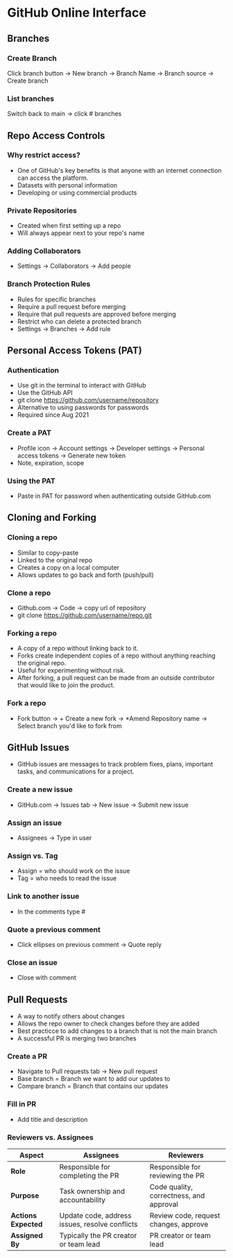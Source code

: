 # GitHub Online Interface

## Branches

### Create Branch
Click branch button -> New branch -> Branch Name -> Branch source -> Create branch

### List branches
Switch back to main -> click # branches

## Repo Access Controls

### Why restrict access?
- One of GitHub's key benefits is that anyone with an internet connection can access the platform.
- Datasets with personal information
- Developing or using commercial products

### Private Repositories
- Created when first setting up a repo 
- Will always appear next to your repo's name

### Adding Collaborators
- Settings -> Collaborators -> Add people

### Branch Protection Rules
- Rules for specific branches
- Require a pull request before merging
- Require that pull requests are approved before merging
- Restrict who can delete a protected branch
- Settings -> Branches -> Add rule

## Personal Access Tokens (PAT)

### Authentication
- Use git in the terminal to interact with GitHub
- Use the GitHub API
- git clone https://github.com/username/repository
- Alternative to using passwords for passwords
- Required since Aug 2021

### Create a PAT
- Profile icon -> Account settings -> Developer settings -> Personal access tokens -> Generate new token
- Note, expiration, scope

### Using the PAT
- Paste in PAT for password when authenticating outside GitHub.com


## Cloning and Forking

### Cloning a repo
- Similar to copy-paste
- Linked to the original repo
- Creates a copy on a local computer
- Allows updates to go back and forth (push/pull)

### Clone a repo
- Github.com -> Code -> copy url of repository
- git clone https://github.com/username/repo.git

### Forking a repo
- A copy of a repo without linking back to it.
- Forks create independent copies of a repo without anything reaching the original repo.
- Useful for experimenting without risk.
- After forking, a pull request can be made from an outside contributor that would like to join the product.

### Fork a repo
- Fork button -> + Create a new fork -> *Amend Repository name -> Select branch you'd like to fork from


## GitHub Issues
- GitHub issues are messages to track problem fixes, plans, important tasks, and communications for a project.

### Create a new issue
- GitHub.com -> Issues tab -> New issue -> Submit new issue

### Assign an issue
- Assignees -> Type in user

### Assign vs. Tag
- Assign = who should work on the issue
- Tag = who needs to read the issue

### Link to another issue
- In the comments type #

### Quote a previous comment
- Click ellipses on previous comment -> Quote reply

### Close an issue
- Close with comment

## Pull Requests
- A way to notify others about changes
- Allows the repo owner to check changes before they are added
- Best practicce to add changes to a branch that is not the main branch
- A successful PR is merging two branches

### Create a PR
- Navigate to Pull requests tab -> New pull request
- Base branch = Branch we want to add our updates to
- Compare branch = Branch that contains our updates

### Fill in PR
- Add title and description

### Reviewers vs. Assignees


| **Aspect**          | **Assignees**                                | **Reviewers**                              |
|----------------------|----------------------------------------------|--------------------------------------------|
| **Role**            | Responsible for completing the PR            | Responsible for reviewing the PR           |
| **Purpose**         | Task ownership and accountability            | Code quality, correctness, and approval    |
| **Actions Expected**| Update code, address issues, resolve conflicts| Review code, request changes, approve     |
| **Assigned By**     | Typically the PR creator or team lead         | PR creator or team lead                    |

